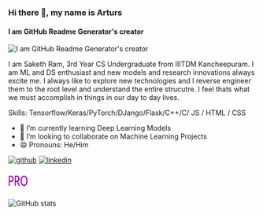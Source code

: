### Hi there 👋, my name is Arturs
#### I am GitHub Readme Generator's creator
![I am GitHub Readme Generator's creator](https://64.media.tumblr.com/c5543874b9cbe98da1d20945a45e989b/tumblr_o5a5r9Z9O71tvppquo1_r1_1280.gifv)

I am Saketh Ram, 3rd Year CS Undergraduate from IIITDM Kancheepuram. I am ML and DS enthusiast and new models and research innovations always excite me. I always like to explore new technologies and I reverse engineer them to the root level and understand the entire strucutre. I feel thats what we must accomplish in things in our day to day lives.

Skills: Tensorflow/Keras/PyTorch/DJango/Flask/C++/C/ JS / HTML / CSS

- 🌱 I’m currently learning Deep Learning Models 
- 👯 I’m looking to collaborate on Machine Learning Projects 
- 😄 Pronouns: He/Him 


[<img src='https://cdn.jsdelivr.net/npm/simple-icons@3.0.1/icons/github.svg' alt='github' height='40'>](https://github.com/https://github.com/fa-anony-mous)  [<img src='https://cdn.jsdelivr.net/npm/simple-icons@3.0.1/icons/linkedin.svg' alt='linkedin' height='40'>](https://www.linkedin.com/in/https://www.linkedin.com/in/saketh-ram-5b93a81b9//)  

<a href='https://github.com/pricing'><img src='https://raw.githubusercontent.com/acervenky/animated-github-badges/master/assets/pro.gif' width='40' height='40'></a> 

![GitHub stats](https://github-readme-stats.vercel.app/api?username=https://github.com/fa-anony-mous&show_icons=true)  

